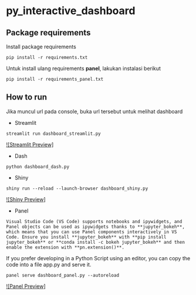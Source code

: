 # py_interactive_dashboard


## Package requirements

Install package requirements

```
pip install -r requirements.txt
```

Untuk install ulang requirements **panel**, lakukan instalasi berikut
```
pip install -r requirements_panel.txt
```


## How to run

Jika muncul url pada console, buka url tersebut untuk melihat dashboard

* Streamlit

```
streamlit run dashboard_streamlit.py
```

[![Streamlit Preview]](videos/streamlit.mp4)

* Dash

```
python dashboard_dash.py
```

* Shiny

```
shiny run --reload --launch-browser dashboard_shiny.py
```

[![Shiny Preview]](videos/shiny.mp4)

* Panel

```
Visual Studio Code (VS Code) supports notebooks and ipywidgets, and Panel objects can be used as ipywidgets thanks to **jupyter_bokeh**, which means that you can use Panel components interactively in VS Code. Ensure you install **jupyter_bokeh** with **pip install jupyter_bokeh** or **conda install -c bokeh jupyter_bokeh** and then enable the extension with **pn.extension()**.
```


If you prefer developing in a Python Script using an editor, you can copy the code into a file app.py and serve it.

```
panel serve dashboard_panel.py --autoreload
```

[![Panel Preview]](videos/panel.mp4)